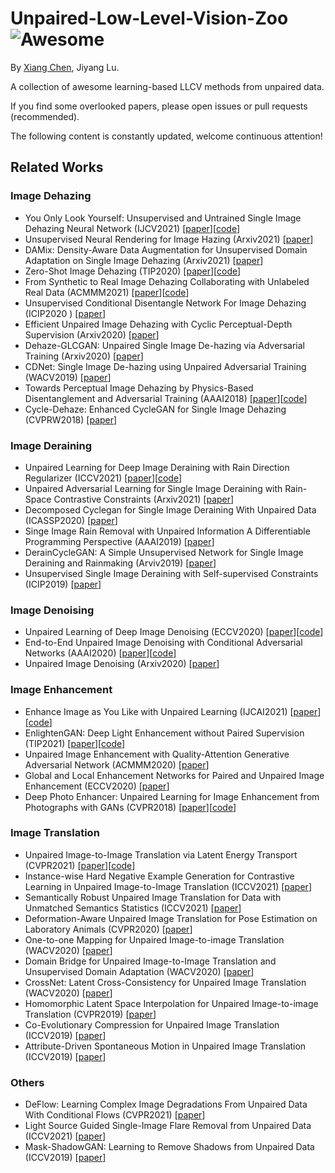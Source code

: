 # Unpaired-Low-Level-Vision-Zoo ![Awesome](https://cdn.rawgit.com/sindresorhus/awesome/d7305f38d29fed78fa85652e3a63e154dd8e8829/media/badge.svg)

By [Xiang Chen](https://cxtalk.github.io/), Jiyang Lu.

A collection of awesome learning-based LLCV methods from unpaired data.

If you find some overlooked papers, please open issues or pull requests (recommended).

The following content is constantly updated, welcome continuous attention!

## Related Works

### Image Dehazing

- You Only Look Yourself: Unsupervised and Untrained Single Image Dehazing Neural Network (IJCV2021) [[paper](https://link.springer.com/article/10.1007/s11263-021-01431-5)][[code](http://www.pengxi.me)]
- Unsupervised Neural Rendering for Image Hazing (Arxiv2021) [[paper](https://arxiv.org/abs/2107.06681)]
- DAMix: Density-Aware Data Augmentation for Unsupervised Domain Adaptation on Single Image Dehazing (Arxiv2021) [[paper](https://arxiv.org/abs/2109.12544)]
- Zero-Shot Image Dehazing (TIP2020) [[paper](https://ieeexplore.ieee.org/abstract/document/9170880)][[code](http://www.pengxi.me)]
- From Synthetic to Real Image Dehazing Collaborating with Unlabeled Real Data (ACMMM2021) [[paper](https://dl.acm.org/doi/abs/10.1145/3474085.3475331?casa_token=afgxJ-TF8UQAAAAA:V66-4HbyXAsPjHRG_L4MT68hqsUD3TkAAORwULuzSmiVj_PCn7zY97x-CwXetc0X49uLIyaT5dq9CJI)][[code](https://github.com/liuye123321/DMT-Net)]
- Unsupervised Conditional Disentangle Network For Image Dehazing (ICIP2020 ) [[paper](https://ieeexplore.ieee.org/abstract/document/9190833)]
- Efficient Unpaired Image Dehazing with Cyclic Perceptual-Depth Supervision (Arxiv2020) [[paper](https://arxiv.org/abs/2007.05220)]
- Dehaze-GLCGAN: Unpaired Single Image De-hazing via Adversarial Training (Arxiv2020) [[paper](https://arxiv.org/abs/2008.06632)]
- CDNet: Single Image De-hazing using Unpaired Adversarial Training (WACV2019) [[paper](https://ieeexplore.ieee.org/document/8658408)]
- Towards Perceptual Image Dehazing by Physics-Based Disentanglement and Adversarial Training (AAAI2018) [[paper](https://ojs.aaai.org/index.php/AAAI/article/view/12317)][[code](https://github.com/xyang35/Disentangled-GAN)]
- Cycle-Dehaze: Enhanced CycleGAN for Single Image Dehazing (CVPRW2018) [[paper](https://ieeexplore.ieee.org/document/8575279)]

### Image Deraining
 
- Unpaired Learning for Deep Image Deraining with Rain Direction Regularizer (ICCV2021) [[paper](https://openaccess.thecvf.com/content/ICCV2021/html/Liu_Unpaired_Learning_for_Deep_Image_Deraining_With_Rain_Direction_Regularizer_ICCV_2021_paper.html)][[code](https://lewisyangliu.github.io/projects/UDRDR)] 
- Unpaired Adversarial Learning for Single Image Deraining with Rain-Space Contrastive Constraints (Arxiv2021) [[paper](https://arxiv.org/abs/2109.02973)]
- Decomposed Cyclegan for Single Image Deraining With Unpaired Data (ICASSP2020) [[paper](https://ieeexplore.ieee.org/abstract/document/9053123/)]
- Singe Image Rain Removal with Unpaired Information A Differentiable Programming Perspective (AAAI2019) [[paper](https://ojs.aaai.org/index.php/AAAI/article/view/4971)]
- DerainCycleGAN: A Simple Unsupervised Network for Single Image Deraining and Rainmaking (Arviv2019) [[paper](https://ui.adsabs.harvard.edu/abs/2019arXiv191207015W/abstract)]
- Unsupervised Single Image Deraining with Self-supervised Constraints (ICIP2019) [[paper](https://ieeexplore.ieee.org/abstract/document/8803238)]

### Image Denoising

- Unpaired Learning of Deep Image Denoising (ECCV2020) [[paper](https://link.springer.com/chapter/10.1007/978-3-030-58548-8_21)][[code](https://github.com/XHWXD/DBSN)]
- End-to-End Unpaired Image Denoising with Conditional Adversarial Networks (AAAI2020) [[paper](https://ojs.aaai.org/index.php/AAAI/article/view/5834)][[code](https://github.com/zhwhong/UIDNet)]
- Unpaired Image Denoising (Arxiv2020) [[paper](https://arxiv.org/abs/2009.11532)]

### Image Enhancement

- Enhance Image as You Like with Unpaired Learning (IJCAI2021) [[paper](https://arxiv.org/abs/2110.01161)][[code](https://github.com/sxpro/ImageEnhance_cGAN)]
- EnlightenGAN: Deep Light Enhancement without Paired Supervision (TIP2021) [[paper](https://ieeexplore.ieee.org/abstract/document/9334429/)][[code](https://github.com/VITA-Group/EnlightenGAN)]
- Unpaired Image Enhancement with Quality-Attention Generative Adversarial Network (ACMMM2020) [[paper](https://dl.acm.org/doi/abs/10.1145/3394171.3413839?casa_token=wGqsIipBJ3cAAAAA:pwAuj3_e6DkpQy-GumcsJ-wS8HB9rZPKHG7TXNYvxRvZ_Anf1HAps1yoAWXexneGgQAHUd0JF15N0RQ)]
- Global and Local Enhancement Networks for Paired and Unpaired Image Enhancement (ECCV2020) [[paper](https://link.springer.com/chapter/10.1007/978-3-030-58595-2_21)]
- Deep Photo Enhancer: Unpaired Learning for Image Enhancement from Photographs with GANs (CVPR2018) [[paper](https://openaccess.thecvf.com/content_cvpr_2018/CameraReady/1567.pdf)][[code](https://github.com/nothinglo/Deep-Photo-Enhancer)]

### Image Translation

- Unpaired Image-to-Image Translation via Latent Energy Transport (CVPR2021) [[paper](https://arxiv.org/abs/2012.00649)][[code](https://github.com/YangNaruto/latent-energy-transport)]
- Instance-wise Hard Negative Example Generation for Contrastive Learning in Unpaired Image-to-Image Translation (ICCV2021) [[paper](https://arxiv.org/abs/2108.04547)]
- Semantically Robust Unpaired Image Translation for Data with Unmatched Semantics Statistics (ICCV2021) [[paper](https://arxiv.org/abs/2012.04932)]
- Deformation-Aware Unpaired Image Translation for Pose Estimation on Laboratory Animals (CVPR2020) [[paper](https://arxiv.org/abs/2001.08601)]
- One-to-one Mapping for Unpaired Image-to-image Translation (WACV2020) [[paper](https://ieeexplore.ieee.org/document/9093622)]
- Domain Bridge for Unpaired Image-to-Image Translation and Unsupervised Domain Adaptation (WACV2020) [[paper](https://arxiv.org/abs/1910.10563)]
- CrossNet: Latent Cross-Consistency for Unpaired Image Translation (WACV2020) [[paper](https://arxiv.org/abs/1901.04530v2)]
- Homomorphic Latent Space Interpolation for Unpaired Image-to-image Translation (CVPR2019) [[paper](https://ieeexplore.ieee.org/document/8954444)]
- Co-Evolutionary Compression for Unpaired Image Translation (ICCV2019) [[paper](https://arxiv.org/abs/1907.10804)]
- Attribute-Driven Spontaneous Motion in Unpaired Image Translation (ICCV2019) [[paper](https://arxiv.org/abs/1907.01452v2)]

### Others

- DeFlow: Learning Complex Image Degradations From Unpaired Data With Conditional Flows (CVPR2021) [[paper](https://arxiv.org/abs/2101.05796)]
- Light Source Guided Single-Image Flare Removal from Unpaired Data (ICCV2021) [[paper](https://openaccess.thecvf.com/content/ICCV2021/papers/Qiao_Light_Source_Guided_Single-Image_Flare_Removal_From_Unpaired_Data_ICCV_2021_paper.pdf)]
- Mask-ShadowGAN: Learning to Remove Shadows from Unpaired Data (ICCV2019) [[paper](https://arxiv.org/abs/1903.10683)]
